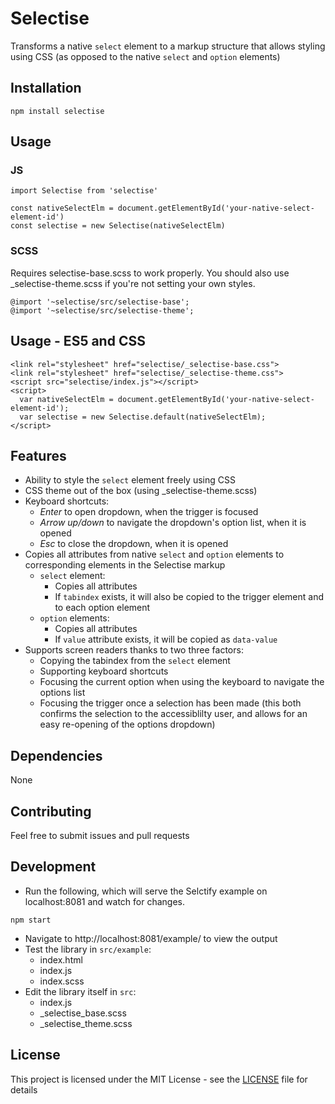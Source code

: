 # Selectise

Transforms a native `select` element to a markup structure that allows styling using CSS (as opposed to the native `select` and `option` elements)

## Installation

```
npm install selectise
```

## Usage

### JS
```
import Selectise from 'selectise'

const nativeSelectElm = document.getElementById('your-native-select-element-id')
const selectise = new Selectise(nativeSelectElm)
```

### SCSS

Requires selectise-base.scss to work properly. You should also use _selectise-theme.scss if you're not setting your own styles.
```
@import '~selectise/src/selectise-base';
@import '~selectise/src/selectise-theme';
```

## Usage - ES5 and CSS

```
<link rel="stylesheet" href="selectise/_selectise-base.css">
<link rel="stylesheet" href="selectise/_selectise-theme.css">
<script src="selectise/index.js"></script>
<script>
  var nativeSelectElm = document.getElementById('your-native-select-element-id');
  var selectise = new Selectise.default(nativeSelectElm);
</script>
```


## Features

  - Ability to style the `select` element freely using CSS
  - CSS theme out of the box (using _selectise-theme.scss)
  - Keyboard shortcuts:
    - _Enter_ to open dropdown, when the trigger is focused
    - _Arrow up/down_ to navigate the dropdown's option list, when it is opened
    - _Esc_ to close the dropdown, when it is opened
  - Copies all attributes from native `select` and `option` elements to corresponding elements in the Selectise markup
    - `select` element:
      - Copies all attributes
      - If `tabindex` exists, it will also be copied to the trigger element and to each option element
    - `option` elements:
      - Copies all attributes
      - If `value` attribute exists, it will be copied as `data-value`
  - Supports screen readers thanks to two three factors:
    - Copying the tabindex from the `select` element
    - Supporting keyboard shortcuts
    - Focusing the current option when using the keyboard to navigate the options list
    - Focusing the trigger once a selection has been made (this both confirms the selection to the accessiblilty user, and allows for an easy re-opening of the options dropdown)

## Dependencies

None

## Contributing

Feel free to submit issues and pull requests

## Development

* Run the following, which will serve the Selctify example on localhost:8081 and watch for changes.
```
npm start
```

* Navigate to http://localhost:8081/example/ to view the output
* Test the library in `src/example`:
  * index.html
  * index.js
  * index.scss
* Edit the library itself in `src`:
  * index.js
  * _selectise_base.scss
  * _selectise_theme.scss

## License

This project is licensed under the MIT License - see the [LICENSE](LICENSE) file for details
